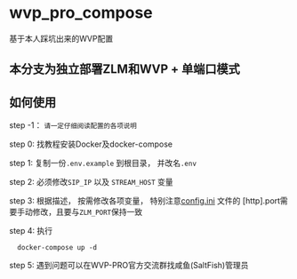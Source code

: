 # wvp_pro_compose
基于本人踩坑出来的WVP配置

## 本分支为独立部署ZLM和WVP + 单端口模式
## 如何使用
  step -1： ``请一定仔细阅读配置的各项说明``
  
  step 0: 找教程安装Docker及docker-compose

  step 1: 复制一份``.env.example`` 到根目录， 并改名``.env``

  step 2: 必须修改``SIP_IP`` 以及 ``STREAM_HOST`` 变量

  step 3: 根据描述， 按需修改各项变量， 特别注意[config.ini](./wvp/config/config.ini) 文件的 [http].port需要手动修改，且要与``ZLM_PORT``保持一致

  step 4: 执行

      docker-compose up -d
  
  step 5: 遇到问题可以在WVP-PRO官方交流群找咸鱼(SaltFish)管理员
